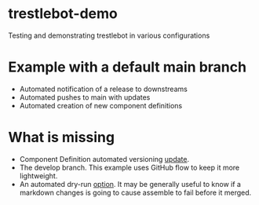 # trestlebot-demo
Testing and demonstrating trestlebot in various configurations



# Example with a default main branch

- Automated notification of a release to downstreams
- Automated pushes to main with updates
- Automated creation of new component definitions


# What is missing

- Component Definition automated versioning [update](https://github.com/RedHatProductSecurity/trestle-bot/issues/186).
- The develop branch. This example uses GitHub flow to keep it more lightweight.
- An automated dry-run [option](https://github.com/RedHatProductSecurity/trestle-bot/issues/181). It may be generally useful to know if a markdown changes is going to cause assemble to fail before it merged.
